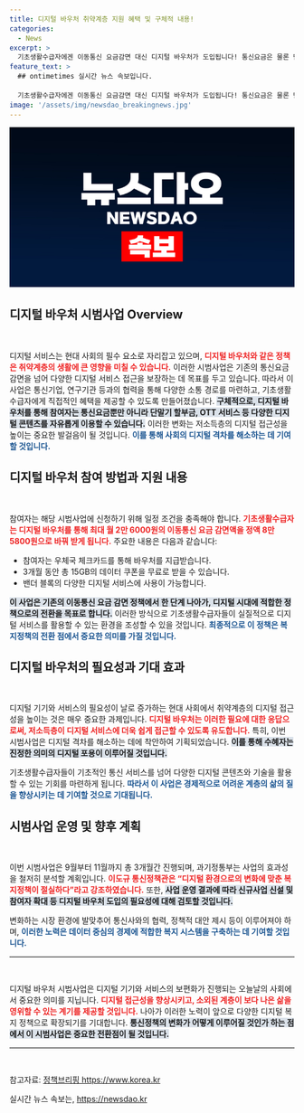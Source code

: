 ```yaml
---
title: 디지털 바우처 취약계층 지원 혜택 및 구체적 내용!
categories:
  - News
excerpt: >
  기초생활수급자에겐 이동통신 요금감면 대신 디지털 바우처가 도입됩니다! 통신요금은 물론 단말기 할부금과 다양한 디지털 서비스까지 자유롭게 이용할 수 있는 기회, 놓치지 마세요!
feature_text: >
  ## ontimetimes 실시간 뉴스 속보입니다.

  기초생활수급자에겐 이동통신 요금감면 대신 디지털 바우처가 도입됩니다! 통신요금은 물론 단말기 할부금과 다양한 디지털 서비스까지 자유롭게 이용할 수 있는 기회, 놓치지 마세요!
image: '/assets/img/newsdao_breakingnews.jpg'
---
```


<p><img src="/assets/img/newsdao_breakingnews.jpg" alt="ontimetimes 속보" /></p>

<h2 data-ke-size="size26">디지털 바우처 시범사업 Overview</h2>

<p data-ke-size="size16">&nbsp;</p>

<p>디지털 서비스는 현대 사회의 필수 요소로 자리잡고 있으며, <b><span style="color: #ee2323;">디지털 바우처와 같은 정책은 취약계층의 생활에 큰 영향을 미칠 수 있습니다.</span></b> 이러한 시범사업은 기존의 통신요금 감면을 넘어 다양한 디지털 서비스 접근을 보장하는 데 목표를 두고 있습니다. 따라서 이 사업은 통신기업, 연구기관 등과의 협력을 통해 다양한 소통 경로를 마련하고, 기초생활수급자에게 직접적인 혜택을 제공할 수 있도록 만들어졌습니다. <b><span style="background-color: #21538527;">구체적으로, 디지털 바우처를 통해 참여자는 통신요금뿐만 아니라 단말기 할부금, OTT 서비스 등 다양한 디지털 콘텐츠를 자유롭게 이용할 수 있습니다.</span></b> 이러한 변화는 저소득층의 디지털 접근성을 높이는 중요한 발걸음이 될 것입니다. <b><span style="color: #1a5490;">이를 통해 사회의 디지털 격차를 해소하는 데 기여할 것입니다.</span></b> </p>

<h2 data-ke-size="size26">디지털 바우처 참여 방법과 지원 내용</h2>

<p data-ke-size="size16">&nbsp;</p>

<p>참여자는 해당 시범사업에 신청하기 위해 일정 조건을 충족해야 합니다. <b><span style="color: #ee2323;">기초생활수급자는 디지털 바우처를 통해 최대 월 2만 6000원의 이동통신 요금 감면액을 정액 8만 5800원으로 바꿔 받게 됩니다.</span></b> 주요한 내용은 다음과 같습니다:</p>

<ul>
    <li>참여자는 우체국 체크카드를 통해 바우처를 지급받습니다.</li>
    <li>3개월 동안 총 15GB의 데이터 쿠폰을 무료로 받을 수 있습니다.</li>
    <li>밴더 블록의 다양한 디지털 서비스에 사용이 가능합니다.</li>
</ul>

<p><b><span style="background-color: #21538527;">이 사업은 기존의 이동통신 요금 감면 정책에서 한 단계 나아가, 디지털 시대에 적합한 정책으로의 전환을 목표로 합니다.</span></b> 이러한 방식으로 기초생활수급자들이 실질적으로 디지털 서비스를 활용할 수 있는 환경을 조성할 수 있을 것입니다. <b><span style="color: #1a5490;">최종적으로 이 정책은 복지정책의 전환 점에서 중요한 의미를 가질 것입니다.</span></b></p>

<h2 data-ke-size="size26">디지털 바우처의 필요성과 기대 효과</h2>

<p data-ke-size="size16">&nbsp;</p>

<p>디지털 기기와 서비스의 필요성이 날로 증가하는 현대 사회에서 취약계층의 디지털 접근성을 높이는 것은 매우 중요한 과제입니다. <b><span style="color: #ee2323;">디지털 바우처는 이러한 필요에 대한 응답으로써, 저소득층이 디지털 서비스에 더욱 쉽게 접근할 수 있도록 유도합니다.</span></b> 특히, 이번 시범사업은 디지털 격차를 해소하는 데에 착안하여 기획되었습니다. <b><span style="background-color: #21538527;">이를 통해 수혜자는 진정한 의미의 디지털 포용이 이루어질 것입니다.</span></b> </p>

<p>기초생활수급자들이 기초적인 통신 서비스를 넘어 다양한 디지털 콘텐츠와 기술을 활용할 수 있는 기회를 마련하게 됩니다. <b><span style="color: #1a5490;">따라서 이 사업은 경제적으로 어려운 계층의 삶의 질을 향상시키는 데 기여할 것으로 기대됩니다.</span></b></p>

<h2 data-ke-size="size26">시범사업 운영 및 향후 계획</h2>

<p data-ke-size="size16">&nbsp;</p>

<p>이번 시범사업은 9월부터 11월까지 총 3개월간 진행되며, 과기정통부는 사업의 효과성을 철저히 분석할 계획입니다. <b><span style="color: #ee2323;">이도규 통신정책관은 “디지털 환경으로의 변화에 맞춘 복지정책이 절실하다”라고 강조하였습니다.</span></b> 또한, <b><span style="background-color: #21538527;">사업 운영 결과에 따라 신규사업 신설 및 참여자 확대 등 디지털 바우처 도입의 필요성에 대해 검토할 것입니다.</span></b> </p>

<p>변화하는 시장 환경에 발맞추어 통신사와의 협력, 정책적 대안 제시 등이 이루어져야 하며, <b><span style="color: #1a5490;">이러한 노력은 데이터 중심의 경제에 적합한 복지 시스템을 구축하는 데 기여할 것입니다.</span></b> </p>

<hr style="height: 1px; border: none; border-top: 1px solid #cccccc;">

<p data-ke-size="size16">&nbsp;</p>

<p>디지털 바우처 시범사업은 디지털 기기와 서비스의 보편화가 진행되는 오늘날의 사회에서 중요한 의미를 지닙니다. <b><span style="color: #ee2323;">디지털 접근성을 향상시키고, 소외된 계층이 보다 나은 삶을 영위할 수 있는 계기를 제공할 것입니다.</span></b> 나아가 이러한 노력이 앞으로 다양한 디지털 복지 정책으로 확장되기를 기대합니다. <b><span style="background-color: #21538527;">통신정책의 변화가 어떻게 이루어질 것인가 하는 점에서 이 시범사업은 중요한 전환점이 될 것입니다.</span></b> </p>

<hr style="height: 1px; border: none; border-top: 1px solid #cccccc;">

<p data-ke-size="size16">&nbsp;</p>

<p>참고자료: <a href="https://https://www.korea.kr/" target="_blank">정책브리핑 https://www.korea.kr</a></p>
실시간 뉴스 속보는, <a href="https://newsdao.kr" rel="dofollow">https://newsdao.kr</a>


